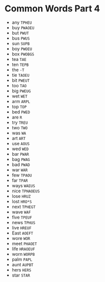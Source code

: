 # Common Words Part 4

* any `TPHEU`
* buy `PWAOEU`
* but `PWUT`
* bus `PWUS`
* sun `SUPB`
* boy `PWOEU`
* box `PWOBGS`
* tea `TAE`
* ten `TEPB`
* the `-T`
* tie `TAOEU`
* bit `PWEUT`
* too `TAO`
* big `PWEUG`
* wet `WET`
* arm `ARPL`
* top `TOP`
* bed `PWED`
* are `R`
* try `TREU`
* two `TWO`
* was `WA`
* art `ART`
* use `AOUS`
* wed `WED`
* bar `PWAR`
* bag `PWAG`
* bad `PWAD`
* war `WAR`
* few `TPAOU`
* far `TPAR`
* ways `WAEUS`
* nice `TPHAOEUS`
* lose `HRUZ`
* lost `HRO*S`
* next `TPHEGT`
* wave `WAF`
* five `TPEUF`
* news `TPHUS`
* live `HREUF`
* East `AOEFT`
* wore `WOR`
* meet `PHAOET`
* life `HRAOEUF`
* worn `WORPB`
* palm `PAPL`
* aunt `AUPBT`
* hers `HERS`
* star `STAR`
